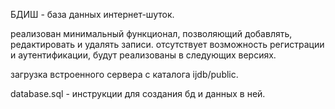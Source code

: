 БДИШ - база данных интернет-шуток.

реализован минимальный функционал, позволяющий добавлять, редактировать и удалять записи. отсутствует возможность регистрации и аутентификации, будут реализованы в следующих версиях. 

загрузка встроенного сервера с каталога ijdb/public.

database.sql - инструкции для создания бд и данных в ней.


